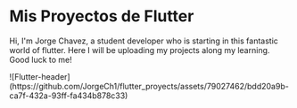 # Mis Proyectos de Flutter
<p>Hi, I'm Jorge Chavez, a student developer who is starting in this fantastic world of flutter. Here I will be uploading my projects along my learning. Good luck to me!</p>
![Flutter-header](https://github.com/JorgeCh1/flutter_proyects/assets/79027462/bdd20a9b-ca7f-432a-93ff-fa434b878c33)
